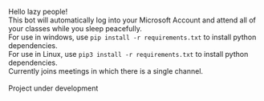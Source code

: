 Hello lazy people!<br>
This bot will automatically log into your Microsoft Account and attend all of your classes while you sleep peacefully.
<br>
For use in windows, use `pip install -r requirements.txt` to install python dependencies.<br>
For use in Linux, use `pip3 install -r requirements.txt` to install python dependencies.<br>
Currently joins meetings in which there is a single channel.
<br> <br> Project under development
